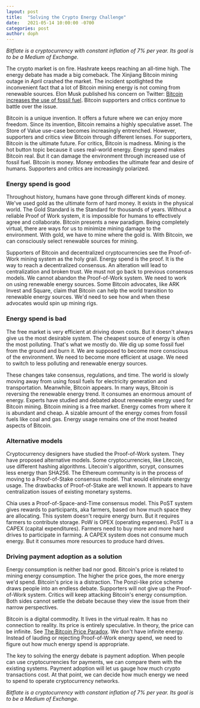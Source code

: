 ```yaml
---
layout: post
title:  "Solving the Crypto Energy Challenge"
date:   2021-05-14 10:00:00 -0700
categories: post
author: doph
---
```


*Bitflate is a cryptocurrency with constant inflation of 7% per year. Its goal is to be a Medium of Exchange.*

The crypto market is on fire. Hashrate keeps reaching an all-time high. The energy debate has made a big comeback. The Xinjiang Bitcoin mining outage in April crashed the market. The incident spotlighted the inconvenient fact that a lot of Bitcoin mining energy is not coming from renewable sources. Elon Musk published his concern on Twitter: [Bitcoin increases the use of fossil fuel](https://twitter.com/elonmusk/status/1392602041025843203). Bitcoin supporters and critics continue to battle over the issue.

Bitcoin is a unique invention. It offers a future where we can enjoy more freedom. Since its invention, Bitcoin remains a highly speculative asset. The Store of Value use-case becomes increasingly entrenched. However, supporters and critics view Bitcoin through different lenses. For supporters, Bitcoin is the ultimate future. For critics, Bitcoin is madness. Mining is the hot button topic because it uses real-world energy. Energy spend makes Bitcoin real. But it can damage the environment through increased use of fossil fuel. Bitcoin is money. Money embodies the ultimate fear and desire of humans. Supporters and critics are increasingly polarized.

### Energy spend is good

Throughout history, humans have gone through different kinds of money. We've used gold as the ultimate form of hard money. It exists in the physical world. The Gold Standard is the Standard for thousands of years. Without a reliable Proof of Work system, it is impossible for humans to effectively agree and collaborate. Bitcoin presents a new paradigm. Being completely virtual, there are ways for us to minimize mining damage to the environment. With gold, we have to mine where the gold is. With Bitcoin, we can consciously select renewable sources for mining.

Supporters of Bitcoin and decentralized cryptocurrencies see the Proof-of-Work mining system as the holy grail. Energy spend is the proof. It is the way to reach a decentralized consensus. An alteration will lead to centralization and broken trust. We must not go back to previous consensus models. We cannot abandon the Proof-of-Work system. We need to work on using renewable energy sources. Some Bitcoin advocates, like ARK Invest and Square, claim that Bitcoin can help the world transition to renewable energy sources. We'd need to see how and when these advocates would spin up mining rigs.

### Energy spend is bad

The free market is very efficient at driving down costs. But it doesn't always give us the most desirable system. The cheapest source of energy is often the most polluting. That's what we mostly do. We dig up some fossil fuel from the ground and burn it. We are supposed to become more conscious of the environment. We need to become more efficient at usage. We need to switch to less polluting and renewable energy sources.

These changes take consensus, regulations, and time. The world is slowly moving away from using fossil fuels for electricity generation and transportation. Meanwhile, Bitcoin appears. In many ways, Bitcoin is reversing the renewable energy trend. It consumes an enormous amount of energy. Experts have studied and debated about renewable energy used for Bitcoin mining. Bitcoin mining is a free market. Energy comes from where it is abundant and cheap. A sizable amount of the energy comes from fossil fuels like coal and gas. Energy usage remains one of the most heated aspects of Bitcoin.

### Alternative models

Cryptocurrency designers have studied the Proof-of-Work system. They have proposed alternative models. Some cryptocurrencies, like Litecoin, use different hashing algorithms. Litecoin's algorithm, scrypt, consumes less energy than SHA256. The Ethereum community is in the process of moving to a Proof-of-Stake consensus model. That would eliminate energy usage. The drawbacks of Proof-of-Stake are well known. It appears to have centralization issues of existing monetary systems.

Chia uses a Proof-of-Space-and-Time consensus model. This PoST system gives rewards to participants, aka farmers, based on how much space they are allocating. This system doesn't require energy burn. But it requires farmers to contribute storage. PoW is OPEX (operating expenses). PoST is a CAPEX (capital expenditures). Farmers need to buy more and more hard drives to participate in farming. A CAPEX system does not consume much energy. But it consumes more resources to produce hard drives.

### Driving payment adoption as a solution

Energy consumption is neither bad nor good. Bitcoin's price is related to mining energy consumption. The higher the price goes, the more energy we'd spend. Bitcoin's price is a distraction. The Ponzi-like price scheme draws people into an endless debate. Supporters will not give up the Proof-of-Work system. Critics will keep attacking Bitcoin's energy consumption. Both sides cannot settle the debate because they view the issue from their narrow perspectives.

Bitcoin is a digital commodity. It lives in the virtual realm. It has no connection to reality. Its price is entirely speculative. In theory, the price can be infinite. See [The Bitcoin Price Paradox](https://bitflate.org/post/2021/02/05/the-bitcoin-price-paradox.html). We don't have infinite energy. Instead of lauding or rejecting Proof-of-Work energy spend, we need to figure out how much energy spend is appropriate.

The key to solving the energy debate is payment adoption. When people can use cryptocurrencies for payments, we can compare them with the existing systems. Payment adoption will let us gauge how much crypto transactions cost. At that point, we can decide how much energy we need to spend to operate cryptocurrency networks.

*Bitflate is a cryptocurrency with constant inflation of 7% per year. Its goal is to be a Medium of Exchange.*